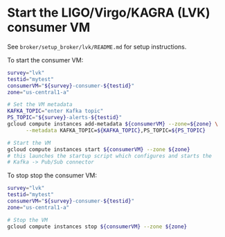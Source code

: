 # Start the LIGO/Virgo/KAGRA (LVK) consumer VM

See `broker/setup_broker/lvk/README.md` for setup instructions.

To start the consumer VM:

```bash
survey="lvk"
testid="mytest"
consumerVM="${survey}-consumer-${testid}"
zone="us-central1-a"

# Set the VM metadata
KAFKA_TOPIC="enter Kafka topic"
PS_TOPIC="${survey}-alerts-${testid}"
gcloud compute instances add-metadata ${consumerVM} --zone=${zone} \
      --metadata KAFKA_TOPIC=${KAFKA_TOPIC},PS_TOPIC=${PS_TOPIC}

# Start the VM
gcloud compute instances start ${consumerVM} --zone ${zone}
# this launches the startup script which configures and starts the
# Kafka -> Pub/Sub connector
```

To stop stop the consumer VM:

```bash
survey="lvk"
testid="mytest"
consumerVM="${survey}-consumer-${testid}"
zone="us-central1-a"

# Stop the VM
gcloud compute instances stop ${consumerVM} --zone ${zone}
```
